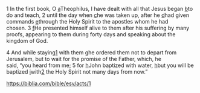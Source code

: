 1 In the first book, O [a](https://biblia.com/bible/esv/acts/1#footnote1)Theophilus, I have dealt with all that Jesus began [b](https://biblia.com/bible/esv/acts/1#footnote2)to do and teach, 2 until the day when [c](https://biblia.com/bible/esv/acts/1#footnote3)he was taken up, after he [d](https://biblia.com/bible/esv/acts/1#footnote4)had given commands [e](https://biblia.com/bible/esv/acts/1#footnote5)through the Holy Spirit to the apostles whom he had chosen. 3 [f](https://biblia.com/bible/esv/acts/1#footnote6)He presented himself alive to them after his suffering by many proofs, appearing to them during forty days and speaking about the kingdom of God. 

4 And while staying[1](https://biblia.com/bible/esv/acts/1#footnote7) with them [g](https://biblia.com/bible/esv/acts/1#footnote8)he ordered them not to depart from Jerusalem, but to wait for the promise of the Father, which, he said, “you heard from me; 5 for [h](https://biblia.com/bible/esv/acts/1#footnote9)John baptized with water, [h](https://biblia.com/bible/esv/acts/1#footnote9)but you will bebaptized [i](https://biblia.com/bible/esv/acts/1#footnote10)with[2](https://biblia.com/bible/esv/acts/1#footnote11) the Holy Spirit not many days from now.”


https://biblia.com/bible/esv/acts/1